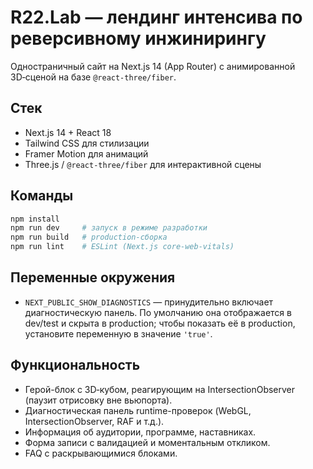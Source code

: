 # R22.Lab — лендинг интенсива по реверсивному инжинирингу

Одностраничный сайт на Next.js 14 (App Router) с анимированной 3D‑сценой на базе `@react-three/fiber`.

## Стек

- Next.js 14 + React 18
- Tailwind CSS для стилизации
- Framer Motion для анимаций
- Three.js / `@react-three/fiber` для интерактивной сцены

## Команды

```bash
npm install
npm run dev     # запуск в режиме разработки
npm run build   # production-сборка
npm run lint    # ESLint (Next.js core-web-vitals)
```

## Переменные окружения

- `NEXT_PUBLIC_SHOW_DIAGNOSTICS` — принудительно включает диагностическую панель. По умолчанию она отображается в dev/test и
  скрыта в production; чтобы показать её в production, установите переменную в значение `'true'`.

## Функциональность

- Герой-блок с 3D‑кубом, реагирующим на IntersectionObserver (паузит отрисовку вне вьюпорта).
- Диагностическая панель runtime-проверок (WebGL, IntersectionObserver, RAF и т.д.).
- Информация об аудитории, программе, наставниках.
- Форма записи с валидацией и моментальным откликом.
- FAQ с раскрывающимися блоками.
